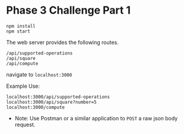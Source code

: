 # Phase 3 Challenge Part 1

```
npm install
npm start
```
The web server provides the following routes.

```
/api/supported-operations
/api/square
/api/compute
```

navigate to `localhost:3000`

Example Use:
```
localhost:3000/api/supported-operations
localhost:3000/api/square?number=5
localhost:3000/compute
```
* Note: Use Postman or a similar application to `POST` a raw json body request.   
